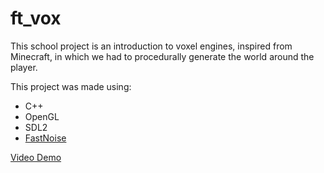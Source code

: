 # ft_vox

This school project is an introduction to voxel engines, inspired from Minecraft, in which we had to procedurally generate the world around the player.

This project was made using:
- C++
- OpenGL
- SDL2
- [FastNoise](https://github.com/Auburns/FastNoise)


[Video Demo](https://www.youtube.com/watch?v=G5wTaQmKlIs)
